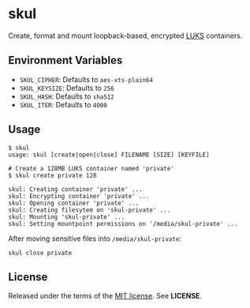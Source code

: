 skul
====
Create, format and mount loopback-based, encrypted
[LUKS](https://code.google.com/p/cryptsetup) containers.


Environment Variables
---------------------
  - `SKUL_CIPHER`: Defaults to `aes-xts-plain64`
  - `SKUL_KEYSIZE`: Defaults to `256`
  - `SKUL_HASH`: Defaults to `sha512`
  - `SKUL_ITER`: Defaults to `4000`


Usage
-----
    $ skul
    usage: skul [create|open|close] FILENAME [SIZE] [KEYFILE]

    # Create a 128MB LUKS container named 'private'
    $ skul create private 128

    skul: Creating container 'private' ...
    skul: Encrypting container 'private' ...
    skul: Opening container 'private' ...
    skul: Creating filesytem on 'skul-private' ...
    skul: Mounting 'skul-private' ...
    skul: Setting mountpoint permissions on '/media/skul-private' ...

After moving sensitive files into `/media/skul-private`:

    skul close private


License
-------
Released under the terms of the
[MIT license](http://tldrlegal.com/license/mit-license). See **LICENSE**.
